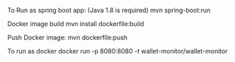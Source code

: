 

To Run as spring boot app: (Java 1.8 is required)
mvn spring-boot:run


Docker image build
mvn install dockerfile:build

Push Docker image:
mvn dockerfile:push

To run as docker 
docker run -p 8080:8080 -t wallet-monitor/wallet-monitor

